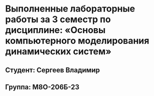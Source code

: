 # Выполненные лабораторные работы за 3 семестр по дисциплине: «Основы компьютерного моделирования динамических систем»
## Студент: Сергеев Владимир
## Группа: М8О-206Б-23
